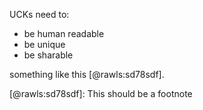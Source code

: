 
UCKs need to: 

- be human readable
- be unique
- be sharable

something like this [@rawls:sd78sdf].

[@rawls:sd78sdf]: This should be a footnote